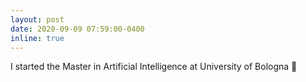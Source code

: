 ```yaml
---
layout: post
date: 2020-09-09 07:59:00-0400
inline: true
---
```


I started the Master in Artificial Intelligence at University of Bologna 🥳
